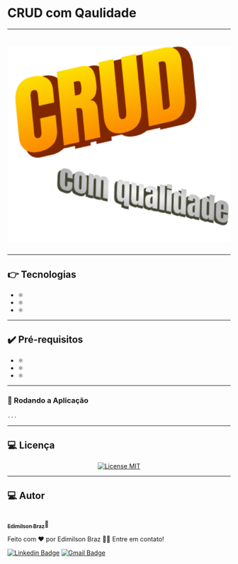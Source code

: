 # CRUD com Qaulidade
---

<h1 align="center">
  <img src="public/image_crud.png" alt="image crud" title="Crud com Qualidade"  width="700px;"/>
</h1>

---
## :point_right: Tecnologias
-  ⚛️
-  ⚛️
-  ⚛️

---
## :heavy_check_mark: Pré-requisitos
-  ⚛️
-  ⚛️
-  ⚛️

---
### 🎲 Rodando a Aplicação
```bash
...
```

---
## :computer: Licença
<p align="center">
  <a href="https://opensource.org/licenses/MIT">
    <img src="https://img.shields.io/badge/License-MIT-blue.svg" alt="License MIT">
  </a>
</p>


---
## :computer: Autor
<a href="#">
 <img style="border-radius: 50%;" src="https://avatars.githubusercontent.com/u/65040481?s=460&u=89ccd5a011db9d8281701ee5ca4f09ac844234c3&v=4" width="100px;" alt=""/>
 <br />
 <sub><b>Edimilson Braz</b></sub></a>🚀



Feito com ❤️ por Edimilson Braz 👋🏽 Entre em contato!

[![Linkedin Badge](https://img.shields.io/badge/-Edimilson-blue?style=flat-square&logo=Linkedin&logoColor=white&link=https://www.linkedin.com/in/edimilsonbraz/)](https://www.linkedin.com/in/edimilsonbraz/) 
[![Gmail Badge](https://img.shields.io/badge/-edimilson.gt8@gmail.com-c14438?style=flat-square&logo=Gmail&logoColor=white&link=mailto:edimilson.gt8@gmail.com)](mailto:edimilson.gt8@gmail.com)
